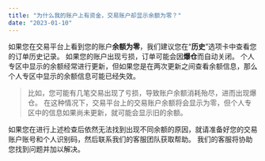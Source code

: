```yaml
---
title: "为什么我的账户上有资金，交易账户却显示余额为零？"
date: "2023-01-10"
---
```


如果您在交易平台上看到您的账户**余额为零**，我们建议您在“**历史**”选项卡中查看您的订单历史记录。 如果您的账户出现亏损，订单可能会因**爆仓**而自动关闭。 个人专区中显示的余额经常进行更新，但如果您是在两次更新之间查看余额信息，那么个人专区中显示的余额信息可能已经失效。

> 比如，您可能有几笔交易出现了亏损，导致账户余额消耗殆尽，进而出现爆仓。 在这种情况下，交易平台上的交易账户余额将会显示为零，但个人专区中的信息如果尚未更新，就可能会显示旧的余额。

如果您在进行上述检查后依然无法找到出现不同余额的原因，就请准备好您的交易账户账号和个人识别码，然后联系我们的客服团队获取帮助。 我们的客服将协助您找到问题并加以解决。
